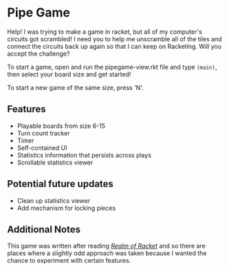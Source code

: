 # Pipe Game

Help! I was trying to make a game in racket, but all of my computer's circuits
got scrambled! I need you to help me unscramble all of the tiles and connect the
circuits back up again so that I can keep on Racketing. Will you accept the
challenge? 

To start a game, open and run the pipegame-view.rkt file and type `(main)`, then select your board size and get started!

To start a new game of the same size, press 'N'.

## Features
* Playable boards from size 6-15
* Turn count tracker
* Timer 
* Self-contained UI
* Statistics information that persists across plays
* Scrollable statistics viewer
 
## Potential future updates
* Clean up statistics viewer 
* Add mechanism for locking pieces


## Additional Notes
This game was written after reading [_Realm of Racket_](realmofracket.com) and so there are places where a slightly odd approach was taken because I wanted the chance to experiment with certain features.  
